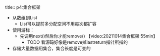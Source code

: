 title:: p4:集合框架

- 从数组到List
	- List可以提前多分配空间不用每次都扩容
- 使用游标：
	- 先调用next()然后你才能remove() 【video:20211014集合框架:55min】
		- TODO 看源码好像是remove掉lastreturn指针所指的
- 存储大量数据用集合，集合长度是可变的